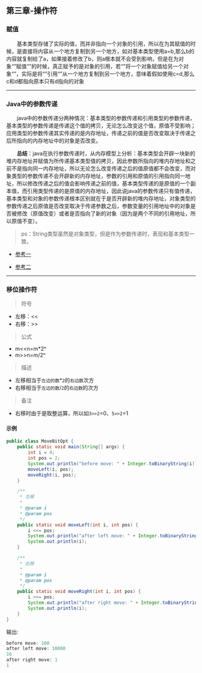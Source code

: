 ## 第三章-操作符 ##

### 赋值 ###

　　基本类型存储了实际的值，而并非指向一个对象的引用，所以在为其赋值的时候，是直接将内容从一个地方复制到另一个地方，如对基本类型使用a=b,那么b的内容就复制给了a，如果接着修改了b，则a根本就不会受到影响，但是在为对象“”赋值“”的时候，真正赋予的是对象的引用，若“”将一个对象赋值给另一个对象“”，实际是将“”引用“”从一个地方复制到另一个地方，意味着假如使用c=d,那么c和d都指向原本只有d指向的对象

----------

### Java中的参数传递 ###

　　java中的参数传递分两种情况：基本类型的参数传递和引用类型的参数传递，基本类型的参数传递是传递这个值的拷贝，无论怎么改变这个值，原值不受影响；应用类型的参数传递其实传递的是内存地址，传递之前的值是否改变取决于传递之后所指向的内存地址中的对象是否改变。

　　**总结**：java在执行参数传递时，从内存模型上分析：基本类型会开辟一块新的堆内存地址并赋值为所传递基本类型值的拷贝，因此参数所指向的堆内存地址和之前不是指向同一内存地址，所以无论怎么改变传递之后的值原值都不会改变，而对象类型的参数传递不会开辟新的内存地址，参数的引用和原值的引用指向同一地址，所以修改传递之后的值会影响传递之前的值，基本类型传递的是原值的一个副本值，而引用类型传递的是原值的内存地址，因此说java的参数传递只有值传递，基本类型和对象的参数传递根本区别就在于是否开辟新的堆内存地址，对象类型的参数传递之后原值是否改变取决于传递参数之后，参数变量的引用地址中的对象是否被修改（原值改变）或者是否指向了新的对象（因为是两个不同的引用地址，所以原值不变）。

>ps：String类型虽然是对象类型，但是作为参数传递时，表现和基本类型一致。

- [参考一](http://www.360doc.com/content/15/0507/20/7673502_468817265.shtml)

- [参考二](http://blog.sina.com.cn/s/blog_59ca2c2a0100qhjx.html)

----------

### 移位操作符 ###

> 符号

- 左移：<<
- 右移：>>

> 公式

- m<<n=m*2ⁿ
- m>>n=m/2ⁿ

> 描述

- 左移相当于`左边的数`*`2`的`右边数`次方
- 右移相当于`左边的数`/`2`的`右边数`的次方

> 备注

- 右移时由于是取整运算，所以如`3>>2`=0、`5>>2`=1

#### 示例

```java
public class MoveBitOpt {
    public static void main(String[] args) {
        int i = 4;
        int pos = 2;
        System.out.println("before move: " + Integer.toBinaryString(i));
        moveLeft(i, pos);
        moveRight(i, pos);
    }

    /**
     * 左移
     *
     * @param i
     * @param pos
     */
    public static void moveLeft(int i, int pos) {
        i <<= pos;
        System.out.println("after left move: " + Integer.toBinaryString(i));
        System.out.println(i);
    }

    /**
     * 右移
     *
     * @param i
     * @param pos
     */
    public static void moveRight(int i, int pos) {
        i >>= pos;
        System.out.println("after right move: " + Integer.toBinaryString(i));
        System.out.println(i);
    }
}
```

输出:

```java
before move: 100
after left move: 10000
16
after right move: 1
1
```

